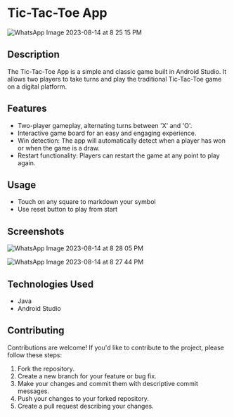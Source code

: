 # Tic-Tac-Toe App

![WhatsApp Image 2023-08-14 at 8 25 15 PM](https://github.com/puneetbhakte/tic-tac-toe/assets/96128250/d0520a43-8296-4721-9f5c-a3b52a39ad54)

## Description

The Tic-Tac-Toe App is a simple and classic game built in Android Studio. It allows two players to take turns and play the traditional Tic-Tac-Toe game on a digital platform.

## Features

- Two-player gameplay, alternating turns between 'X' and 'O'.
- Interactive game board for an easy and engaging experience.
- Win detection: The app will automatically detect when a player has won or when the game is a draw.
- Restart functionality: Players can restart the game at any point to play again.

## Usage
- Touch on any square to markdown your symbol
- Use reset button to play from start

## Screenshots
![WhatsApp Image 2023-08-14 at 8 28 05 PM](https://github.com/puneetbhakte/tic-tac-toe/assets/96128250/38d64d31-1fd0-42f7-a3dc-b414ad9f607d)

![WhatsApp Image 2023-08-14 at 8 27 44 PM](https://github.com/puneetbhakte/tic-tac-toe/assets/96128250/4508d6b4-190b-4858-bfa4-2695bf13b53c)

## Technologies Used

- Java
- Android Studio

## Contributing

Contributions are welcome! If you'd like to contribute to the project, please follow these steps:

1. Fork the repository.
2. Create a new branch for your feature or bug fix.
3. Make your changes and commit them with descriptive commit messages.
4. Push your changes to your forked repository.
5. Create a pull request describing your changes.
